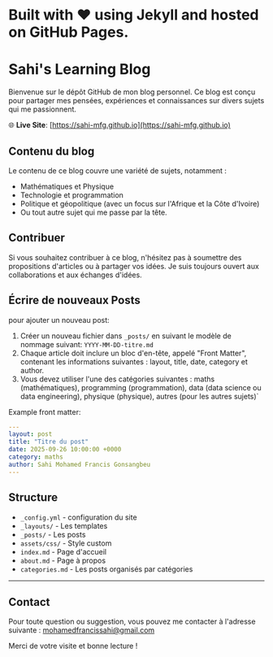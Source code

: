 



Built with ❤️ using Jekyll and hosted on GitHub Pages.
=======
# Sahi's Learning Blog

Bienvenue sur le dépôt GitHub de mon blog personnel. Ce blog est conçu pour partager mes pensées, expériences et connaissances sur divers sujets qui me passionnent.

🌐 **Live Site**: [https://sahi-mfg.github.io](https://sahi-mfg.github.io)


## Contenu du blog

Le contenu de ce blog couvre une variété de sujets, notamment :

- Mathématiques et Physique
- Technologie et programmation
- Politique et géopolitique (avec un focus sur l'Afrique et la Côte d'Ivoire)
- Ou tout autre sujet qui me passe par la tête.



## Contribuer

Si vous souhaitez contribuer à ce blog, n'hésitez pas à soumettre des propositions d'articles ou à partager vos idées. Je suis toujours ouvert aux collaborations et aux échanges d'idées.

## Écrire de nouveaux Posts

pour ajouter un nouveau post:

1. Créer un nouveau fichier dans `_posts/` en suivant le modèle de nommage suivant: `YYYY-MM-DD-titre.md`
2. Chaque article doit inclure un bloc d'en-tête, appelé "Front Matter", contenant les informations suivantes : layout, title, date, category et author.
3. Vous devez utiliser l'une des catégories suivantes : maths (mathématiques), programming (programmation), data (data science ou data engineering), physique (physique), autres (pour les autres sujets)`

Example front matter:
```yaml
---
layout: post
title: "Titre du post"
date: 2025-09-26 10:00:00 +0000
category: maths
author: Sahi Mohamed Francis Gonsangbeu
---
```


## Structure

- `_config.yml` - configuration du site
- `_layouts/` - Les templates
- `_posts/` - Les posts
- `assets/css/` - Style custom 
- `index.md` - Page d'accueil
- `about.md` - Page à propos
- `categories.md` - Les posts organisés par catégories

---

## Contact

Pour toute question ou suggestion, vous pouvez me contacter à l'adresse suivante : [mohamedfrancissahi@gmail.com](mailto:mohamedfrancissahi@gmail.com)

Merci de votre visite et bonne lecture !

